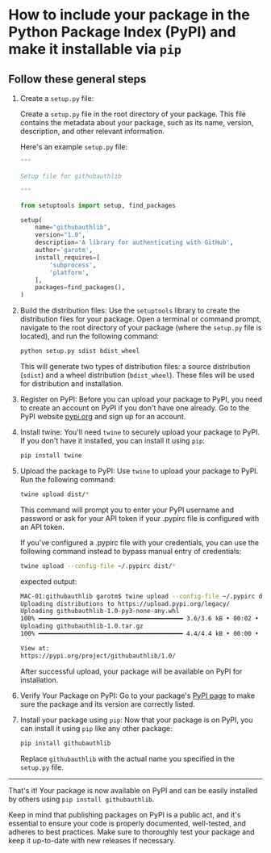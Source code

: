 # How to include your package in the Python Package Index (PyPI) and make it installable via `pip`

## Follow these general steps

1. Create a `setup.py` file:

    Create a `setup.py` file in the root directory of your package. This file contains the metadata about your package, such as its name, version, description, and other relevant information.

    Here's an example `setup.py` file:

    ```python
    """

    Setup file for githubauthlib

    """

    from setuptools import setup, find_packages

    setup(
        name="githubauthlib",
        version="1.0",
        description='A library for authenticating with GitHub',
        author='garotm',
        install_requires=[
            'subprocess',
            'platform',
        ],
        packages=find_packages(),
    )
    ```

2. Build the distribution files:
Use the `setuptools` library to create the distribution files for your package. Open a terminal or command prompt, navigate to the root directory of your package (where the `setup.py` file is located), and run the following command:

    ```bash
    python setup.py sdist bdist_wheel
    ```

    This will generate two types of distribution files: a source distribution (`sdist`) and a wheel distribution (`bdist_wheel`). These files will be used for distribution and installation.

3. Register on PyPI:
Before you can upload your package to PyPI, you need to create an account on PyPI if you don't have one already. Go to the PyPI website [pypi.org](https://pypi.org/) and sign up for an account.

4. Install twine:
You'll need `twine` to securely upload your package to PyPI. If you don't have it installed, you can install it using `pip`:

    ```bash
    pip install twine
    ``````

5. Upload the package to PyPI:
Use `twine` to upload your package to PyPI. Run the following command:

    ```bash
    twine upload dist/*
    ```

    This command will prompt you to enter your PyPI username and password or ask for your API token if your .pypirc file is configured with an API token.

    If you've configured a .pypirc file with your credentials, you can use the following command instead to bypass manual entry of credentials:

    ```bash
    twine upload --config-file ~/.pypirc dist/*
    ```

    expected output:

    ```bash
    MAC-01:githubauthlib garotm$ twine upload --config-file ~/.pypirc dist/*
    Uploading distributions to https://upload.pypi.org/legacy/
    Uploading githubauthlib-1.0-py3-none-any.whl
    100% ━━━━━━━━━━━━━━━━━━━━━━━━━━━━━━━━━━━━━━━━ 3.6/3.6 kB • 00:02 • ?
    Uploading githubauthlib-1.0.tar.gz
    100% ━━━━━━━━━━━━━━━━━━━━━━━━━━━━━━━━━━━━━━━━ 4.4/4.4 kB • 00:00 • ?

    View at:
    https://pypi.org/project/githubauthlib/1.0/
    
    ```

    After successful upload, your package will be available on PyPI for installation.

6. Verify Your Package on PyPI:
Go to your package's [PyPI page](https://pypi.org/project/githubauthlib/1.0/) to make sure the package and its version are correctly listed.

7. Install your package using `pip`:
Now that your package is on PyPI, you can install it using `pip` like any other package:

    ```bash
    pip install githubauthlib
    ```

    Replace `githubauthlib` with the actual name you specified in the `setup.py` file.

---

That's it! Your package is now available on PyPI and can be easily installed by others using `pip install githubauthlib`.

Keep in mind that publishing packages on PyPI is a public act, and it's essential to ensure your code is properly documented, well-tested, and adheres to best practices. Make sure to thoroughly test your package and keep it up-to-date with new releases if necessary.
